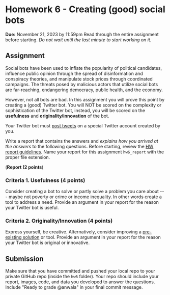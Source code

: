 # Homework 6 - Creating (good) social bots
**Due:** November 21, 2023 by 11:59pm
Read through the entire assignment before starting.  *Do not wait until the last minute to start working on it.* 

## Assignment

Social bots have been used to inflate the popularity of political candidates, influence public opinion through the spread of disinformation and conspiracy theories, and manipulate stock prices through coordinated campaigns. The threats posed by malicious actors that utilize social bots are far-reaching, endangering democracy, public health, and the economy.

However, not all bots are bad. In this assignment you will prove this point by creating a (good) Twitter bot. You will NOT be scored on the complexity or sophistication of the Twitter bot, instead, you will be scored on the **usefulness** and **originality/innovation** of the bot.

Your Twitter bot must [post tweets](https://github.com/anwala/teaching-web-science/tree/main/fall-2023/week-3/twitter-scraper#example-3-post-a-tweet) on a special Twitter account created by you.

Write a report that contains the answers and *explains how you arrived at the answers* to the following questions. Before starting, review the [HW report guidelines](https://github.com/anwala/teaching-web-science/blob/main/fall-2023/homework/hw0/reports.md).  Name your report for this assignment `hw6_report` with the proper file extension.


(**Report (2 points**)

### Criteria 1. Usefulness (4 points)

Consider creating a bot to solve or partly solve a problem you care about --- maybe not poverty or crime or income inequality. In other words create a tool to address a need. Provide an argument in your report for the reason your Twitter bot is useful.
 
### Criteria 2. Originality/Innovation (4 points)

Express yourself, be creative. Alternatively, consider improving a [pre-existing solution](https://botwiki.org/bots/) or tool. Provide an argument in your report for the reason your Twitter bot is original or innovative.

## Submission

Make sure that you have committed and pushed your local repo to your private GitHub repo (inside the `hw6` folder).  Your repo should include your report, images, code, and data you developed to answer the questions. Include "Ready to grade @anwala" in your final commit message. 
